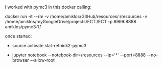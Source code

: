 I worked with pymc3 in this docker calling:

docker run -it --rm -v /home/amiklos/GitHub/resources/:/resources -v /home/amiklos/myGoogleDrive/projects/ECT:/ECT -p 8999:8888 amiklos/pymc3:1.1

once started:

- source activate stat-rethink2-pymc3

- jupyter notebook  --notebook-dir=/resources --ip='*' --port=8888     --no-browser --allow-root 
